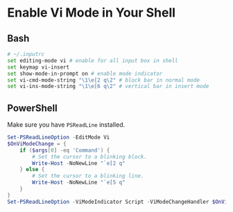 # Enable Vi Mode in Your Shell

## Bash

```sh
# ~/.inputrc
set editing-mode vi # enable for all input box in shell
set keymap vi-insert
set show-mode-in-prompt on # enable mode indicator
set vi-cmd-mode-string "\1\e[2 q\2" # block bar in normal mode
set vi-ins-mode-string "\1\e[6 q\2" # vertical bar in insert mode
```

## PowerShell

Make sure you have `PSReadLine` installed.

```ps1
Set-PSReadLineOption -EditMode Vi
$OnViModeChange = {
    if ($args[0] -eq 'Command') {
        # Set the cursor to a blinking block.
        Write-Host -NoNewLine "`e[2 q"
    } else {
        # Set the cursor to a blinking line.
        Write-Host -NoNewLine "`e[5 q"
    }
}
Set-PSReadLineOption -ViModeIndicator Script -ViModeChangeHandler $OnViModeChange
```
